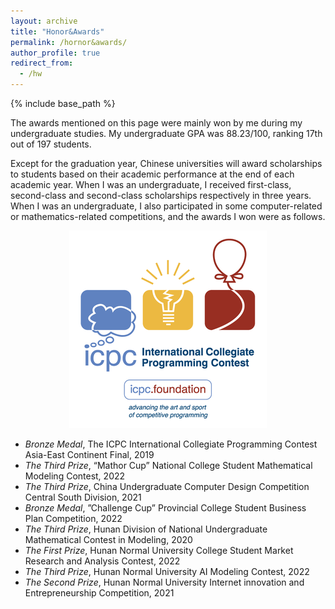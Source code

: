 ```yaml
---
layout: archive
title: "Honor&Awards"
permalink: /hornor&awards/
author_profile: true
redirect_from:
  - /hw
---
```


{% include base_path %}

The awards mentioned on this page were mainly won by me during my undergraduate studies. My undergraduate GPA was 88.23/100, ranking 17th out of 197 students.

Except for the graduation year, Chinese universities will award scholarships to students based on their academic performance at the end of each academic year. When I was an undergraduate, I received first-class, second-class and second-class scholarships respectively in three years. When I was an undergraduate, I also participated in some computer-related or mathematics-related competitions, and the awards I won were as follows.
<div align=center><img src="../images/ICPC.png"></div>

* *Bronze Medal*, The ICPC International Collegiate Programming Contest Asia-East Continent Final, 2019
* *The Third Prize*, “Mathor Cup” National College Student Mathematical Modeling Contest, 2022
* *The Third Prize*, China Undergraduate Computer Design Competition Central South Division, 2021
* *Bronze Medal*, ”Challenge Cup” Provincial College Student Business Plan Competition, 2022
* *The Third Prize*, Hunan Division of National Undergraduate Mathematical Contest in Modeling, 2020
* *The First Prize*, Hunan Normal University College Student Market Research and Analysis Contest, 2022
* *The Third Prize*, Hunan Normal University AI Modeling Contest, 2022
* *The Second Prize*, Hunan Normal University Internet innovation and Entrepreneurship Competition, 2021
